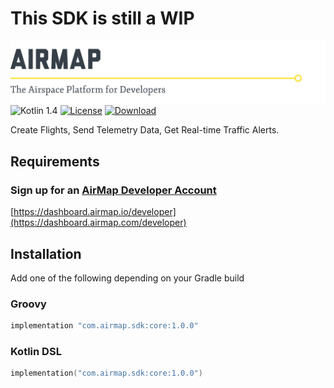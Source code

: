 # This SDK is still a WIP

![AirMap: The Airspace Platform for Developers](.github/logo.png)
![Kotlin 1.4](https://img.shields.io/badge/Kotlin-1.4-orange.svg)
[![License](https://img.shields.io/github/license/airmap/AirMapSDK-Kotlin)](LICENSE)
[![Download](https://img.shields.io/bintray/v/airmapio/maven/com.airmap.sdk.svg)](https://jcenter.bintray.com/com/airmap/sdk/core/)

Create Flights, Send Telemetry Data, Get Real-time Traffic Alerts.

## Requirements

### Sign up for an [AirMap Developer Account](https://dashboard.airmap.com/developer/)
 [https://dashboard.airmap.io/developer](https://dashboard.airmap.com/developer)

## Installation
Add one of the following depending on your Gradle build
### Groovy
```groovy
implementation "com.airmap.sdk:core:1.0.0"
```
### Kotlin DSL
```kotlin
implementation("com.airmap.sdk:core:1.0.0")
```

